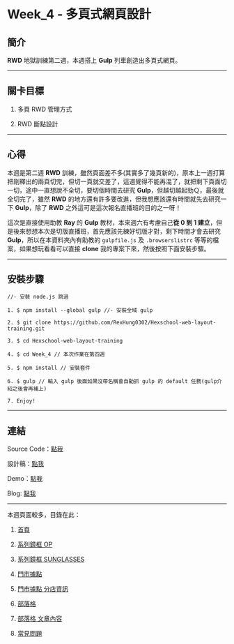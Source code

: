 # Week_4 - 多頁式網頁設計

## 簡介

**RWD** 地獄訓練第二週，本週搭上 **Gulp** 列車創造出多頁式網頁。

---

## 關卡目標

1. 多頁 RWD 管理方式

2. RWD 斷點設計

---

## 心得

本週是第二週 **RWD** 訓練，雖然頁面差不多(其實多了幾頁新的)，原本上一週打算把剛釋出的兩頁切完，但切一頁就交差了，這週覺得不能再混了，就把剩下頁面切一切，途中一直想說不全切，要切個時間去研究 **Gulp**，但越切越起勁Ｑ，最後就全切完了，雖然 **RWD** 的地方還有許多要改進，但我想應該還有時間就先去研究一下 **Gulp**，除了 **RWD** 之外這可是這次報名直播班的目的之一呀！

這次是直接使用助教 **Ray** 的 **Gulp** 教材，本來週六有考慮自己**從 0 到 1 建立**，但是後來想想本次是切版直播班，首先應該先練好切版才對，剩下時間才會去研究 **Gulp**，所以在本資料夾內有助教的 `gulpfile.js` 及 `.browserslistrc` 等等的檔案，如果想玩看看可以直接 **clone** 我的專案下來，然後按照下面安裝步驟。

---

## 安裝步驟

```
//- 安裝 node.js 跳過

1. $ npm install --global gulp //- 安裝全域 gulp

2. $ git clone https://github.com/RexHung0302/Hexschool-web-layout-training.git

3. $ cd Hexschool-web-layout-training 

4. $ cd Week_4 // 本次作業在第四週

5. $ npm install // 安裝套件

6. $ gulp // 輸入 gulp 後面如果沒帶名稱會自動抓 gulp 的 default 任務(gulp介紹之後會再補上)

7. Enjoy!

```

---

## 連結

Source Code：[點我](https://github.com/RexHung0302/Hexschool-web-layout-training/tree/master/Week_4)

設計稿：[點我](https://xd.adobe.com/view/8e014262-a911-458f-7b23-71a7fe4819c6-f830/grid)

Demo：[點我](https://rexhung0302.github.io/Hexschool-web-layout-training/Week_4/dist/index.html)

Blog: [點我](https://rexhung0302.github.io/2020/05/05/20200505/#mor)

---

本週頁面較多，目錄在此：

1. [首頁](https://rexhung0302.github.io/Hexschool-web-layout-training/Week_4/dist)

2. [系列鏡框 OP](https://rexhung0302.github.io/Hexschool-web-layout-training/Week_4/dist/product-op.html)

3. [系列鏡框 SUNGLASSES](https://rexhung0302.github.io/Hexschool-web-layout-training/Week_4/dist/product-sunglasses.html)

4. [門市據點](https://rexhung0302.github.io/Hexschool-web-layout-training/Week_4/dist/location.html)

5. [門市據點 分店資訊](https://rexhung0302.github.io/Hexschool-web-layout-training/Week_4/dist/location-detail.html)

6. [部落格](https://rexhung0302.github.io/Hexschool-web-layout-training/Week_4/dist/blog.html)

7. [部落格 文章內容](https://rexhung0302.github.io/Hexschool-web-layout-training/Week_4/dist/blog-detail.html)

8. [常見問題](https://rexhung0302.github.io/Hexschool-web-layout-training/Week_4/dist/FAQ.html)
